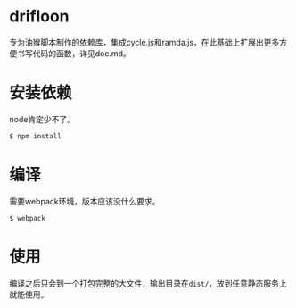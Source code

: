 # drifloon #

专为油猴脚本制作的依赖库，集成cycle.js和ramda.js，在此基础上扩展出更多方便书写代码的函数，详见doc.md。

# 安装依赖 #

node肯定少不了。

```bash
$ npm install
```

# 编译 #

需要webpack环境，版本应该没什么要求。

```bash
$ webpack
```

# 使用 #

编译之后只会到一个打包完整的大文件，输出目录在`dist/`，放到任意静态服务上就能使用。
